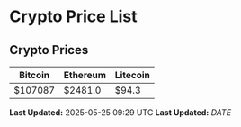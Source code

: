 # Crypto Price List

## Crypto Prices
| Bitcoin | Ethereum | Litecoin |
| ------- | -------- | -------- |
| $107087 | $2481.0 | $94.3 |
**Last Updated:** 2025-05-25 09:29 UTC
**Last Updated:** $DATE$
